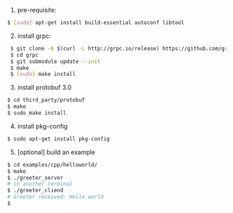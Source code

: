 1) pre-requisite:
```sh
$ [sudo] apt-get install build-essential autoconf libtool
```

2) install grpc: 
```sh
 $ git clone -b $(curl -L http://grpc.io/release) https://github.com/grpc/grpc
 $ cd grpc
 $ git submodule update --init
 $ make
 $ [sudo] make install
```

3) install protobuf 3.0
```sh
$ cd third_party/protobuf
$ make
$ sudo make install
```

4) install pkg-config
```sh
$ sudo apt-get install pkg-config
```

5) [optional] build an example
```sh
$ cd examples/cpp/helloworld/
$ make
$ ./greeter_server
# in another terminal
$ ./greeter_cliend
# Greeter received: Hello world
$ 
```